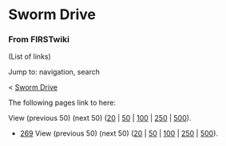 # Sworm Drive

### From FIRSTwiki

(List of links)

Jump to: navigation, search

&lt; [Sworm Drive](/index.php?title=Sworm_Drive&redirect=no "Sworm Drive" )  

The following pages link to here:

View (previous 50) (next 50)
([20](/index.php?title=Special:Whatlinkshere/Sworm_Drive&limit=20&from=0
"Special:Whatlinkshere/Sworm Drive" ) |
[50](/index.php?title=Special:Whatlinkshere/Sworm_Drive&limit=50&from=0
"Special:Whatlinkshere/Sworm Drive" ) |
[100](/index.php?title=Special:Whatlinkshere/Sworm_Drive&limit=100&from=0
"Special:Whatlinkshere/Sworm Drive" ) |
[250](/index.php?title=Special:Whatlinkshere/Sworm_Drive&limit=250&from=0
"Special:Whatlinkshere/Sworm Drive" ) |
[500](/index.php?title=Special:Whatlinkshere/Sworm_Drive&limit=500&from=0
"Special:Whatlinkshere/Sworm Drive" )).

  * [269](/index.php/269 "269" )
View (previous 50) (next 50)
([20](/index.php?title=Special:Whatlinkshere/Sworm_Drive&limit=20&from=0
"Special:Whatlinkshere/Sworm Drive" ) |
[50](/index.php?title=Special:Whatlinkshere/Sworm_Drive&limit=50&from=0
"Special:Whatlinkshere/Sworm Drive" ) |
[100](/index.php?title=Special:Whatlinkshere/Sworm_Drive&limit=100&from=0
"Special:Whatlinkshere/Sworm Drive" ) |
[250](/index.php?title=Special:Whatlinkshere/Sworm_Drive&limit=250&from=0
"Special:Whatlinkshere/Sworm Drive" ) |
[500](/index.php?title=Special:Whatlinkshere/Sworm_Drive&limit=500&from=0
"Special:Whatlinkshere/Sworm Drive" )).

